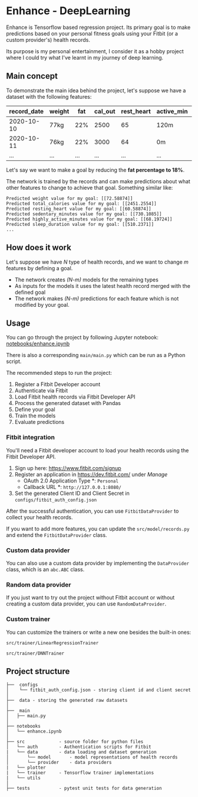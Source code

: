 # Enhance - DeepLearning

Enhance is Tensorflow based regression project. Its primary goal is to make predictions based on your personal fitness goals using your Fitbit (or a custom provider's) health records.

Its purpose is my personal entertainment, I consider it as a hobby project where I could try what I've learnt in my journey of deep learning.

## Main concept

To demonstrate the main idea behind the project, let's suppose we have a dataset with the following features:

record_date | weight | fat | cal_out | rest_heart | active_min | inactive_min | sleep | ... |
--- | --- | --- | --- | --- | --- | --- | --- |  --- |
2020-10-10 | 77kg | 22% | 2500 | 65 | 120m | 600m | 8hr | ... |
2020-10-11 | 76kg | 22% | 3000 | 64 | 0m | 650m | 8hr | ... |
... | ... | ... | ... | ... | ... | ... | ... | ... |

Let's say we want to make a goal by reducing the **fat percentage to 18%**.

The network is trained by the records and can make predictions about what other features to change to achieve that goal. Something similar like:

```
Predicted weight value for my goal: [[72.58874]]
Predicted total_calories value for my goal: [[2451.2554]]
Predicted resting_heart value for my goal: [[60.58874]]
Predicted sedentary_minutes value for my goal: [[730.1085]]
Predicted highly_active_minutes value for my goal: [[68.19724]]
Predicted sleep_duration value for my goal: [[510.2371]]
...
```

## How does it work

Let's suppose we have *N* type of health records, and we want to change *m* features by defining a goal.

 - The network creates *(N-m)* models for the remaining types
 - As inputs for the models it uses the latest health record merged with the defined goal
 - The network makes *(N-m)* predictions for each feature which is not modified by your goal.

## Usage

You can go through the project by following Jupyter notebook: [notebooks/enhance.ipynb](notebooks/enhance.ipynb) 

There is also a corresponding `main/main.py` which can be run as a Python script.

The recommended steps to run the project:

1. Register a Fitbit Developer account
2. Authenticate via Fitbit
3. Load Fitbit health records via Fitbit Developer API
4. Process the generated dataset with Pandas
5. Define your goal
6. Train the models
7. Evaluate predictions

### Fitbit integration

You'll need a Fitbit developer account to load your health records using the Fitbit Developer API. 

1. Sign up here: https://www.fitbit.com/signup
2. Register an application in https://dev.fitbit.com/ under *Manage*
   * OAuth 2.0 Application Type *: `Personal`
   * Callback URL *: `http://127.0.0.1:8080/`
3. Set the generated Client ID and Client Secret in `configs/fitbit_auth_config.json`

After the successful authentication, you can use `FitbitDataProvider` to collect your health records. 

If you want to add more features, you can update the `src/model/records.py` and extend the `FitbitDataProvider` class. 

### Custom data provider

You can also use a custom data provider by implementing the `DataProvider` class, which is an `abc.ABC` class. 

### Random data provider

If you just want to try out the project without Fitbit account or without creating a custom data provider, you can use `RandomDataProvider`.

### Custom trainer

You can customize the trainers or write a new one besides the built-in ones:

`src/trainer/LinearRegressionTrainer`

`src/trainer/DNNTrainer`

## Project structure

```
├──  configs  
│    └── fitbit_auth_config.json - storing client id and client secret
│
├──  data - storing the generated raw datasets  
│
├──  main
│   ├── main.py
│
├── notebooks
│   └── enhance.ipynb
│
├── src             - source folder for python files
│   └── auth        - Authentication scripts for Fitbit
|   └── data        - data loading and dataset generation
│       └── model       - model representations of health records
│       └── provider    - data providers
|   └── plotter
|   └── trainer     - Tensorflow trainer implementations  
|   └── utils
│
├── tests           - pytest unit tests for data generation
```